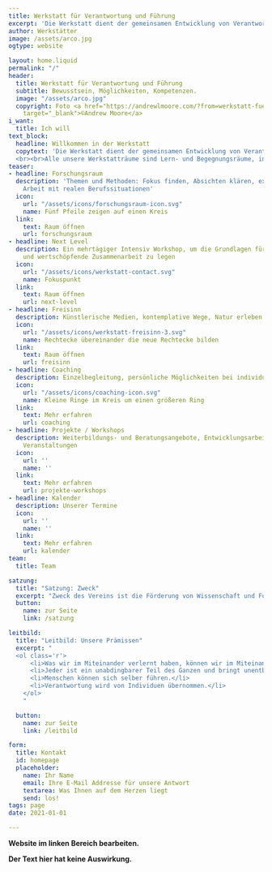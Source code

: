 ```yaml
---
title: Werkstatt für Verantwortung und Führung
excerpt: 'Die Werkstatt dient der gemeinsamen Entwicklung von Verantwortung und Führung auf der individuellen wie der beruflichen Ebene. Das wollen wir miteinander praktisch erforschen und lernen: Wie will ich Verantwortung übernehmen und tragen? Wie praktiziere ich Führung  (d. h. Selbst-, Team- und Organisationsführung)? Alle unsere Werkstatträume sind Lern- und Begegnungsräume, in denen aus dem konkreten »Material« einer Situation schöpferisch neue Möglichkeiten entwickelt werden. So erproben wir von Anfang an Lernen im Team, erleben uns im Spiegel anderer, erkunden kokreative Prozesse und gewinnen spielerisch Einsichten durch konkrete Beispiele.'
author: Werkstätter
image: /assets/arco.jpg
ogtype: website

layout: home.liquid
permalink: "/"
header:
  title: Werkstatt für Verantwortung und Führung
  subtitle: Bewusstsein, Möglichkeiten, Kompetenzen.
  image: "/assets/arco.jpg"
  copyright: Foto <a href="https://andrewlmoore.com/?from=werkstatt-fuer-verantwortung-und-fuehrung.de"
    target="_blank">©Andrew Moore</a>
i_want:
  title: Ich will
text_block:
  headline: Willkommen in der Werkstatt
  copytext: 'Die Werkstatt dient der gemeinsamen Entwicklung von Verantwortung und Führung auf der individuellen wie der beruflichen Ebene. Das wollen wir miteinander praktisch erforschen und lernen: Wie will ich Verantwortung übernehmen und tragen? Wie praktiziere ich Führung  (d. h. Selbst-, Team- und Organisationsführung)? 
  <br><br>Alle unsere Werkstatträume sind Lern- und Begegnungsräume, in denen aus dem konkreten »Material« einer Situation schöpferisch neue Möglichkeiten entwickelt werden. So erproben wir von Anfang an Lernen im Team, erleben uns im Spiegel anderer, erkunden kokreative Prozesse und gewinnen spielerisch Einsichten durch konkrete Beispiele.'
teaser:
- headline: Forschungsraum
  description: 'Themen und Methoden: Fokus finden, Absichten klären, experimentelle
    Arbeit mit realen Berufssituationen'
  icon:
    url: "/assets/icons/forschungsraum-icon.svg"
    name: Fünf Pfeile zeigen auf einen Kreis
  link:
    text: Raum öffnen
    url: forschungsraum
- headline: Next Level
  description: Ein mehrtägiger Intensiv Workshop, um die Grundlagen für eine verantwortliche
    und wertschöpfende Zusammenarbeit zu legen
  icon:
    url: "/assets/icons/werkstatt-contact.svg"
    name: Fokuspunkt
  link:
    text: Raum öffnen
    url: next-level
- headline: Freisinn
  description: Künstlerische Medien, kontemplative Wege, Natur erleben
  icon:
    url: "/assets/icons/werkstatt-freisinn-3.svg"
    name: Rechtecke übereinander die neue Rechtecke bilden
  link:
    text: Raum öffnen
    url: freisinn
- headline: Coaching
  description: Einzelbegleitung, persönliche Möglichkeiten bei individuellen Herausforderungen
  icon:
    url: "/assets/icons/coaching-icon.svg"
    name: Kleine Ringe im Kreis um einen größeren Ring
  link:
    text: Mehr erfahren
    url: coaching
- headline: Projekte / Workshops
  description: Weiterbildungs- und Beratungsangebote, Entwicklungsarbeit vor Ort,
    Veranstaltungen
  icon:
    url: ''
    name: ''
  link:
    text: Mehr erfahren
    url: projekte-workshops
- headline: Kalender
  description: Unserer Termine
  icon:
    url: ''
    name: ''
  link:
    text: Mehr erfahren
    url: kalender
team:
  title: Team

satzung: 
  title: "Satzung: Zweck"
  excerpt: "Zweck des Vereins ist die Förderung von Wissenschaft und Forschung, Kunst und Kultur sowie der Berufsbildung. Der Verein fördert Transformationen im Bereich der Führungskultur hin zu Verantwortung. Führungs-Kultur bedeutet eine bewusste und verantwortliche Art und Weise der Gestaltung und Entwicklung von vertikalen und horizontalen Führungskompetenzen und Führungsphilosophien sowie dadurch eine Stärkung der Gesamtkultur." 
  button:
    name: zur Seite 
    link: /satzung

leitbild:
  title: "Leitbild: Unsere Prämissen"
  excerpt: "
  <ol class='r'>
      <li>Was wir im Miteinander verlernt haben, können wir im Miteinander wieder lernen: als ganze Menschen berührbar und kraftvoll da zu sein, auch in der Arbeit.</li>
      <li>Jeder ist ein unabdingbarer Teil des Ganzen und bringt unentbehrliche Möglichkeiten für das Ganze mit.</li>
      <li>Menschen können sich selber führen.</li>
      <li>Verantwortung wird von Individuen übernommen.</li>
    </ol>
    "

  button:
    name: zur Seite
    link: /leitbild

form:
  title: Kontakt
  id: homepage
  placeholder:
    name: Ihr Name
    email: Ihre E-Mail Addresse für unsere Antwort
    textarea: Was Ihnen auf dem Herzen liegt
    send: los!
tags: page
date: 2021-01-01

---
```

<strong>Website im linken Bereich bearbeiten.<strong>

Der Text hier hat keine Auswirkung.